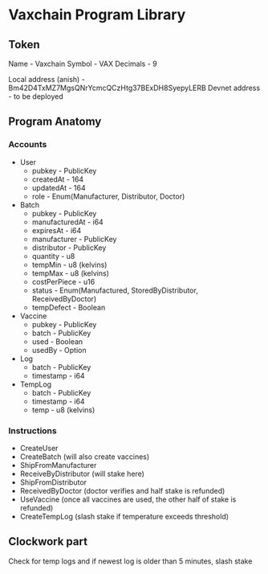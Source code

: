 # Vaxchain Program Library

## Token

Name - Vaxchain
Symbol - VAX
Decimals - 9

Local address (anish) - Bm42D4TxMZ7MgsQNrYcmcQCzHtg37BExDH8SyepyLERB
Devnet address - to be deployed

## Program Anatomy

### Accounts

- User
  - pubkey - PublicKey
  - createdAt - 164
  - updatedAt - 164
  - role - Enum(Manufacturer, Distributor, Doctor)
- Batch
  - pubkey - PublicKey
  - manufacturedAt - i64
  - expiresAt - i64
  - manufacturer - PublicKey
  - distributor - PublicKey
  - quantity - u8
  - tempMin - u8 (kelvins)
  - tempMax - u8 (kelvins)
  - costPerPiece - u16
  - status - Enum(Manufactured, StoredByDistributor, ReceivedByDoctor)
  - tempDefect - Boolean
- Vaccine
  - pubkey - PublicKey
  - batch - PublicKey
  - used - Boolean
  - usedBy - Option<PublicKey>
- Log
  - batch - PublicKey
  - timestamp - i64
- TempLog
  - batch - PublicKey
  - timestamp - i64
  - temp - u8 (kelvins)

### Instructions

- CreateUser
- CreateBatch (will also create vaccines)
- ShipFromManufacturer
- ReceiveByDistributor (will stake here)
- ShipFromDistributor
- ReceivedByDoctor (doctor verifies and half stake is refunded)
- UseVaccine (once all vaccines are used, the other half of stake is refunded)
- CreateTempLog (slash stake if temperature exceeds threshold)

## Clockwork part

Check for temp logs and if newest log is older than 5 minutes, slash stake
